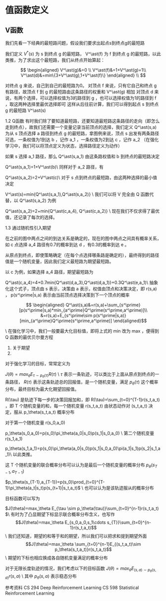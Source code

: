 

<!--
 * @version:
 * @Author:  StevenJokess（蔡舒起） https://github.com/StevenJokess
 * @Date: 2023-09-10 21:04:20
 * @LastEditors:  StevenJokess（蔡舒起） https://github.com/StevenJokess
 * @LastEditTime: 2023-11-05 07:04:24
 * @Description:
 * @Help me: make friends by a867907127@gmail.com and help me get some “foreign” things or service I need in life; 如有帮助，请资助，失业3年了。![支付宝收款码](https://github.com/StevenJokess/d2rl/blob/master/img/%E6%94%B6.jpg)
 * @TODO::
 * @Reference:
-->

# 值函数定义

## V函数

我们先看一下经典的最短路问题，假设我们要求出起点s到终点g的最短路

我们定义 $V^\ast(s)$ 为 s 到终点 g 的最短路， V^\ast(f) 为 f 到终点 g 的最短路，以此类推，为了求出这个最短路，我们从终点开始算起：

$$
\begin{aligned} V^\ast(g)&=0 \\ V^\ast(f)&=1+V^\ast(g)=1\\ V^\ast(d)&=min\{3+V^\ast(g),1+V^\ast(f)\} \end{aligned} \\
$$

对终点 g 来说，自己到自己的最短路为0。
对顶点 f 来说，只有它自己和终点 g 有路径，故顶点 f 到 g 的最短路由这条路径的权重和 V^\ast(g) 相加
对顶点 d 来说，有两个选择，可以选择权值为3的路径到 g ，也可以选择权值为1的路径到 f ，取这两种选择里最优选择即可
这样从后往前计算，我们可以得到起点 s 到终点 g 的最短路 V^\ast(s)

1.2 Q函数
有时我们除了要知道最短路，还要知道最短路这条路径的走向（即怎么走到终点），故我们还需要一个变量记录当前顶点的选择，我们定义 Q^\ast(s,a) 为从 s 顶点选择 a 路径到终点 g 的最短路，拿图例来说，顶点 s 出发有两条路径可选，一条权值为1到达 b ，记作 a_1 ，一条权值为2到达 c ，记作 a_2 （在强化学习中，我们可以将顶点定义为状态，选择路径定义为动作）


如果 s 选择 a_1 路径，那么 Q^\ast(s,a_1) 由这条路权值和 b 到终点的最短路决定

Q^\ast(s,a_1)=1+V^\ast(b)\\ 同样对于 a_2 路径，有

Q^\ast(s,a_2)=2+V^\ast(c)\\ 对于 s 点到终点的最短路，由这两种选择的最小值决定

V^\ast(s)=min{Q^\ast(s,a_1),Q^\ast(s,a_2)} \\ 我们可以将 V 完全由 Q 函数代替，以 Q^\ast(s,a_2) 为例

Q^\ast(s,a_2)=2+min{Q^\ast(c,a_4), Q^\ast(c,a_2)} \\ 现在我们不仅求得了最优值，还记录了每次的选择。

1.3 通过随机性引入期望

在之前的图中两点之间的到达关系是确定的，现在的图中两点之间具有概率关系，如 c 点选择 a_4 路径有0.7的概率到达 d ，有0.3的概率到达 e 。

从原点到终点，即使策略确定（在每个点选择哪条路是确定的），最终得到的路径值是一个随机变量，因此我们定义最短路为期望最短路。

以 c 为例，如果选择 a_4 路径，期望最短路为

Q^\ast(c,a_4)=4+0.7min{Q^\ast(d,a_3),Q^\ast(d,a_1)}+0.3Q^\ast(e,a_1)\\ 抽象化这个式子，顶点由 s 表示，决策由 a 表示，权值由顶点和决策决定，即 r(s,a) ， p(s^\prime|s,a) 表示由当前顶点选择决策到下一个顶点的概率

$$
\begin{aligned} Q^\ast(s,a)&=r(s,a)+\sum_{s^\prime}[p(s^\prime|s,a)*min_{a^\prime}Q^\prime(s^\prime,a^\prime)]\\ &=r(s,a)+E_{s^\prime\sim p(s^\prime|s,a)}[min_{a^\prime}Q^\prime(s^\prime,a^\prime)] \end{aligned}$$

\\ 在强化学习中，我们一般要最大化目标值，即将上式的 min 改为 max ，便得到 Q 函数的最优贝尔曼方程

1. 关于期望
2.
对于强化学习的目标，常常定义为

$J(\theta)=max_\theta E_{\tau \sim p_\theta(\tau)}R(\tau)$ \\ $\tau$ 表示一条轨迹，可以类比于上面从原点到终点的一条路径， $R(\tau)$ 表示这条轨迹总的回报值，是一个随机变量，满足 $p_\theta(\tau)$ 这个概率分布，最终目标为最大化期望回报值。

R(\tau) 是轨迹下每一步的决策回报加和，即 R(\tau)=\sum_{t=0}^{T-1}r(s_t,a_t) ，即 T 个随机变量的和，每一个随机变量 r(s_t,a_t) 由状态动作对 (s_t,a_t) 决定，服从 p_\theta(s_t,a_t) 概率分布

对于第一个随机变量 r(s_0,a_0)

p_\theta(s_0,a_0)=p(s_0)\pi_\theta(a_0|s_0)p(s_1|s_0,a_0) \\ 第二个随机变量 r(s_1,a_1)

p_\theta(s_1,a_1)=p(s_0)\pi_\theta(a_0|s_0)p(s_1|s_0,a_0)\pi(a_1|s_1)p(s_2|s_1,a_1)\\ 以此类推。

这 T 个随机变量的联合概率分布可以认为是最后一个随机变量的概率分布 $p_\theta(s_{T-1},a_{T-1})$

$p_\theta(s_{T-1},a_{T-1})=p(s_0)\prod_{t=0}^{T-1}\pi_\theta(a_t|s_t)p(s_{t+1}|s_t,a_t)$ \\ 也可以认为是该轨迹服从的概率分布

目标函数可以写为

$J(\theta)=max_\theta E_{\tau \sim p_\theta(\tau)}\sum_{t=0}^{n-1}r(s_t,a_t) $\\ 有时为了凸显期望下标显示联合概率分布含义，也写作 $$J(\theta)=max_\theta E_{s_0,a_0,s_1\cdots s_{T}}\sum_{t=0}^{n-1}r(s_t,a_t)$$\\ 我们还知道，期望的和等于和的期望，所以我们可以把求和提到期望外面 $$J(\theta)=max_\theta \sum_{t=0}^{n-1}E_{(s_t,a_t)\sim p_\theta(s_t,a_t)}r(s_t,a_t)$$\\ 期望的下标也相应换成各自随机变量满足的概率分布

对于无限长度轨迹的情况，我们考虑以下的目标函数 $J(\theta)=max_\theta E_{(s,a)\sim p_\theta(s,a)}r(s,a)$ \\ 其中 $p_\theta(s,a)$ 表示稳态分布

参考资料
CS 294 Deep Reinforcement Learning
CS 598 Statistical Reinforcement Learning
